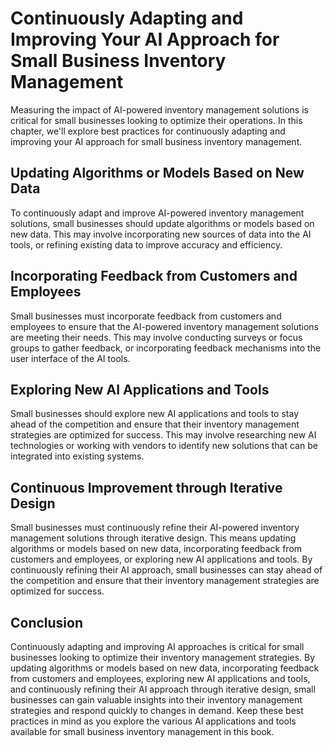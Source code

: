 # Continuously Adapting and Improving Your AI Approach for Small Business Inventory Management

Measuring the impact of AI-powered inventory management solutions is critical for small businesses looking to optimize their operations. In this chapter, we'll explore best practices for continuously adapting and improving your AI approach for small business inventory management.

Updating Algorithms or Models Based on New Data
-----------------------------------------------

To continuously adapt and improve AI-powered inventory management solutions, small businesses should update algorithms or models based on new data. This may involve incorporating new sources of data into the AI tools, or refining existing data to improve accuracy and efficiency.

Incorporating Feedback from Customers and Employees
---------------------------------------------------

Small businesses must incorporate feedback from customers and employees to ensure that the AI-powered inventory management solutions are meeting their needs. This may involve conducting surveys or focus groups to gather feedback, or incorporating feedback mechanisms into the user interface of the AI tools.

Exploring New AI Applications and Tools
---------------------------------------

Small businesses should explore new AI applications and tools to stay ahead of the competition and ensure that their inventory management strategies are optimized for success. This may involve researching new AI technologies or working with vendors to identify new solutions that can be integrated into existing systems.

Continuous Improvement through Iterative Design
-----------------------------------------------

Small businesses must continuously refine their AI-powered inventory management solutions through iterative design. This means updating algorithms or models based on new data, incorporating feedback from customers and employees, or exploring new AI applications and tools. By continuously refining their AI approach, small businesses can stay ahead of the competition and ensure that their inventory management strategies are optimized for success.

Conclusion
----------

Continuously adapting and improving AI approaches is critical for small businesses looking to optimize their inventory management strategies. By updating algorithms or models based on new data, incorporating feedback from customers and employees, exploring new AI applications and tools, and continuously refining their AI approach through iterative design, small businesses can gain valuable insights into their inventory management strategies and respond quickly to changes in demand. Keep these best practices in mind as you explore the various AI applications and tools available for small business inventory management in this book.
